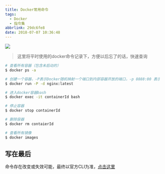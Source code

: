 ```yaml
---
title: Docker常用命令
tags:
  - Docker
  - 指令集
abbrlink: 29dc6fe8
date: 2018-07-07 10:36:48
---
```

![](http://or0g12e5e.bkt.clouddn.com/2018-07-07-024107.png)

> 这里将平时使用的docker命令记录下，方便以后忘了的话，快速查询

```bash
# 查看所有容器（包含未启动的）
$ docker ps -a

# 创建一个容器，-P表示Docker随机映射一个端口到内部容器开放的端口，-p 8888:80 表示指定端口映射容器80
$ docker run -P -d nginx:latest 

# 进入docker容器bash
$ docker exec -it containerId bash

# 停止容器
$ docker stop containerId

# 删除容器
$ docker rm contaierId

# 查看所有镜像
$ docker images
```
## 写在最后
命令存在改变或失效可能，最终以官方CLI为准，[点击这里](https://docs.docker.com/engine/reference/run/)
